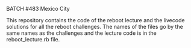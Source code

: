 BATCH #483 Mexico City

This repository contains the code of the reboot lecture and the livecode solutions for all the reboot challenges. The names of the files go by the same names as the challenges and the lecture code is in the reboot_lecture.rb file.